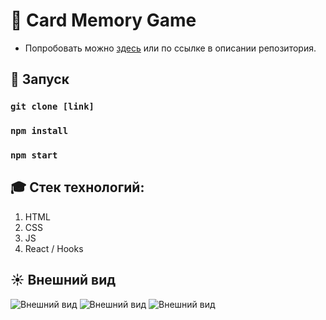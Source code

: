 # 🧠 Card Memory Game
- Попробовать можно [здесь](https://card-memory-game-ij56hgvj7-antisedativ.vercel.app/) или по ссылке в описании репозитория.
## 🔑 Запуск

### `git clone [link]`
### `npm install`
### `npm start`

## 🎓 Стек технологий:
1. HTML
2. CSS
3. JS
4. React / Hooks

## ☀️ Внешний вид

![Внешний вид](https://thumb.cloud.mail.ru/weblink/thumb/xw1/35Ph/nL9sJaVZv)
![Внешний вид](https://thumb.cloud.mail.ru/weblink/thumb/xw1/SfvE/NNPFFnbky)
![Внешний вид](https://thumb.cloud.mail.ru/weblink/thumb/xw1/Hhjo/M9V5DWXnp)

